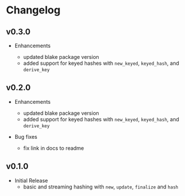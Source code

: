 # Changelog

## v0.3.0

- Enhancements

  - updated blake package version
  - added support for keyed hashes with `new_keyed`, `keyed_hash`, and `derive_key`


## v0.2.0

- Enhancements

  - updated blake package version
  - added support for keyed hashes with `new_keyed`, `keyed_hash`, and `derive_key`

- Bug fixes
  - fix link in docs to readme

## v0.1.0

- Initial Release
  - basic and streaming hashing with `new`, `update`, `finalize` and `hash`
